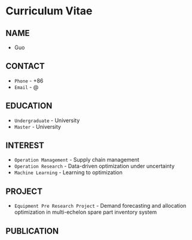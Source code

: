 # Curriculum Vitae


## NAME

* Guo

## CONTACT

* `Phone` - +86
* `Email` - @

## EDUCATION

* `Undergraduate` - University
* `Master` - University

## INTEREST 

* `Operation Management` - Supply chain management
* `Operation Research` - Data-driven optimization under uncertainty
* `Machine Learning` - Learning to optimization

## PROJECT 

* `Equipment Pre Research Project` - Demand forecasting and allocation optimization in multi-echelon spare part inventory system

## PUBLICATION